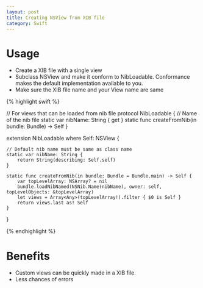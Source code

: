 ```yaml
---
layout: post
title: Creating NSView from XIB file
category: Swift
---
```


# Usage
- Create a XIB file with a single view
- Subclass NSView and make it conform to NibLoadable.
Conformance makes the default implementation available to you.
- Make sure the XIB file name and your View name are same

{% highlight swift %}

// For views that can be loaded from nib file
protocol NibLoadable {
    // Name of the nib file
    static var nibName: String { get }
    static func createFromNib(in bundle: Bundle) -> Self
}

extension NibLoadable where Self: NSView {

    // Default nib name must be same as class name
    static var nibName: String {
        return String(describing: Self.self)
    }

    static func createFromNib(in bundle: Bundle = Bundle.main) -> Self {
        var topLevelArray: NSArray? = nil
        bundle.loadNibNamed(NSNib.Name(nibName), owner: self, topLevelObjects: &topLevelArray)
        let views = Array<Any>(topLevelArray!).filter { $0 is Self }
        return views.last as! Self
    }
}

{% endhighlight %}


# Benefits
- Custom views can be quickly made in a XIB file.
- Less chances of errors

